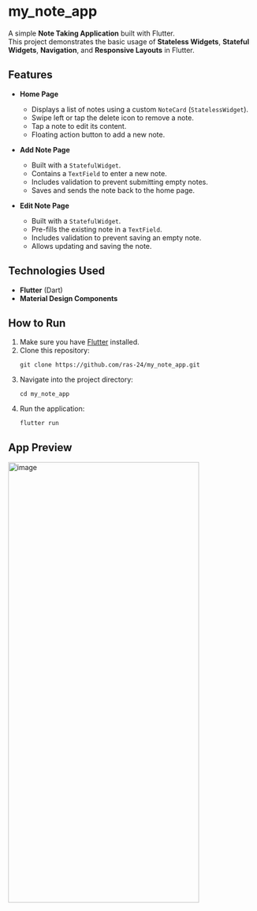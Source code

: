 # my_note_app

A simple **Note Taking Application** built with Flutter.  
This project demonstrates the basic usage of **Stateless Widgets**, **Stateful Widgets**, **Navigation**, and **Responsive Layouts** in Flutter.

## Features

- **Home Page**
  - Displays a list of notes using a custom `NoteCard` (`StatelessWidget`).
  - Swipe left or tap the delete icon to remove a note.
  - Tap a note to edit its content.
  - Floating action button to add a new note.

- **Add Note Page**
  - Built with a `StatefulWidget`.
  - Contains a `TextField` to enter a new note.
  - Includes validation to prevent submitting empty notes.
  - Saves and sends the note back to the home page.

- **Edit Note Page**
  - Built with a `StatefulWidget`.
  - Pre-fills the existing note in a `TextField`.
  - Includes validation to prevent saving an empty note.
  - Allows updating and saving the note.

## Technologies Used

- **Flutter** (Dart)
- **Material Design Components**

## How to Run

1. Make sure you have [Flutter](https://flutter.dev/docs/get-started/install) installed.  
2. Clone this repository:
   ```
   git clone https://github.com/ras-24/my_note_app.git
   ```
3. Navigate into the project directory:
   ```
   cd my_note_app
   ```
4. Run the application:
   ```
   flutter run
   ```
## App Preview
<img width="387" height="892" alt="image" src="https://github.com/user-attachments/assets/24190d67-f3ab-4e26-856c-c77daf03d058" />
